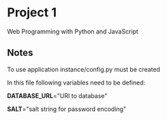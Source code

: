# Project 1

Web Programming with Python and JavaScript

## Notes
To use application instance/config.py must be created

In this file following variables need to be defined:


**DATABASE_URL**="URI to database"

**SALT**="salt string for password encoding"
